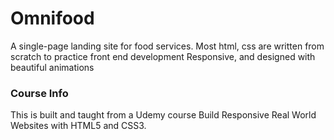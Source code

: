 # Omnifood
A single-page landing site for food services.
Most html, css are written from scratch to practice front end development
Responsive, and designed with beautiful animations

### Course Info

This is built and taught from a Udemy course Build Responsive Real World Websites with HTML5 and CSS3.
